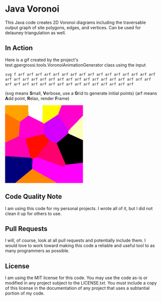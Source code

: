 # Java Voronoi

This Java code creates 2D Voronoi diagrams including the traversable output graph of site polygons, edges, and vertices. Can be used for delauney triangulation as well.

## In Action

Here is a gif created by the project's test.gpergrossi.tools.VoronoiAnimationGenerator class using the input 
```
svg f arf arf arf arf arf arf arf arf arf arf arf arf arf arf arf arf arf arf arf arf arf arf arf arf arf arf arf arf arf arf arf arf arf arf arf arf arf arf arf arf arf arf arf arf arf arf arf arf
```
(svg means **S**mall, **V**erbose, use a **G**rid to generate initial points)
(arf means **A**dd point, **R**elax, render **F**rame)


![Animated Voronoi relaxation with points added per frame](./animation.gif)

## Code Quality Note

I am using this code for my personal projects. I wrote all of it, but I did not clean it up for others to use.

## Pull Requests

I will, of course, look at all pull requests and potentially include them. I would love to work toward making this code a reliable and useful tool to as many programmers as possible.

## License

I am using the MIT license for this code. You may use the code as-is or modified in any project subject to the LICENSE.txt.
You must include a copy of this license in the documentation of any project that uses a subtantial portion of my code.
